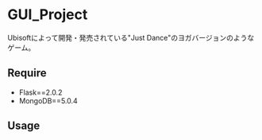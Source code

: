 # GUI_Project

Ubisoftによって開発・発売されている"Just Dance"のヨガバージョンのようなゲーム。

## Require
- Flask==2.0.2
- MongoDB==5.0.4


## Usage
